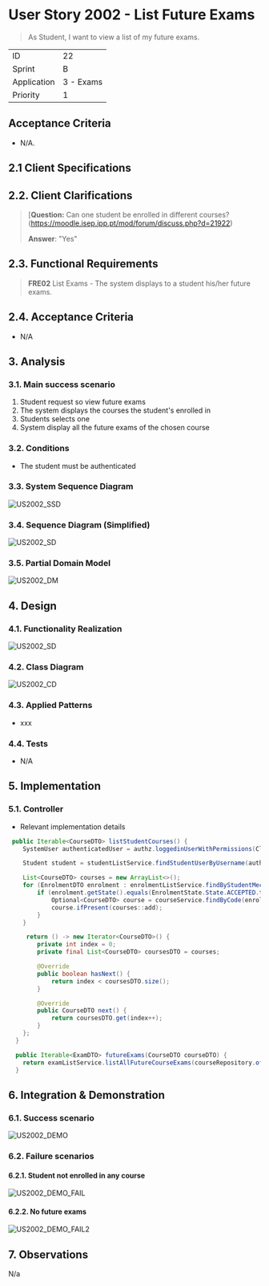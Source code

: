 # User Story 2002 - List Future Exams

> As Student, I want to view a list of my future exams.

|             |           |
| ----------- | --------- |
| ID          | 22        |
| Sprint      | B         |
| Application | 3 - Exams |
| Priority    | 1         |

## Acceptance Criteria

- N/A.

## 2.1 Client Specifications



## 2.2. Client Clarifications

> [**Question:** Can one student be enrolled in different courses? (https://moodle.isep.ipp.pt/mod/forum/discuss.php?d=21922)
>
> **Answer**: "Yes"

## 2.3. Functional Requirements

> **FRE02** List Exams - The system displays to a student his/her future exams.

## 2.4. Acceptance Criteria

- N/A

## 3. Analysis

### 3.1. Main success scenario

1. Student request so view future exams
2. The system displays the courses the student's enrolled in
3. Students selects one
4. System display all the future exams of the chosen course


### 3.2. Conditions

- The student must be authenticated


### 3.3. System Sequence Diagram

![US2002_SSD](out/US2002_SSD.svg)

### 3.4. Sequence Diagram (Simplified)

![US2002_SD](out/US2002_SD.svg)

### 3.5. Partial Domain Model

![US2002_DM](out/US2002_DM.svg)

## 4. Design

### 4.1. Functionality Realization

![US2002_SD](out/US2002_SD.svg)

### 4.2. Class Diagram

![US2002_CD](out/US2002_CD.svg)

### 4.3. Applied Patterns

- xxx

### 4.4. Tests

- N/A

## 5. Implementation

### 5.1. Controller

- Relevant implementation details

```java
 public Iterable<CourseDTO> listStudentCourses() {
    SystemUser authenticatedUser = authz.loggedinUserWithPermissions(ClientRoles.STUDENT).orElseThrow();

    Student student = studentListService.findStudentUserByUsername(authenticatedUser.identity()).orElseThrow();

    List<CourseDTO> courses = new ArrayList<>();
    for (EnrolmentDTO enrolment : enrolmentListService.findByStudentMecanographicNumber(student.identity())) {
        if (enrolment.getState().equals(EnrolmentState.State.ACCEPTED.toString())) {
            Optional<CourseDTO> course = courseService.findByCode(enrolment.getCourseCode());
            course.ifPresent(courses::add);
        }
    }

     return () -> new Iterator<CourseDTO>() {
        private int index = 0;
        private final List<CourseDTO> coursesDTO = courses;

        @Override
        public boolean hasNext() {
            return index < coursesDTO.size();
        }

        @Override
        public CourseDTO next() {
            return coursesDTO.get(index++);
        }
    };
  }

  public Iterable<ExamDTO> futureExams(CourseDTO courseDTO) {
    return examListService.listAllFutureCourseExams(courseRepository.ofIdentity(courseDTO.getCode()).orElseThrow());
  }
```

## 6. Integration & Demonstration

### 6.1. Success scenario

![US2002_DEMO](US2002_DEMO.png)

### 6.2. Failure scenarios

#### 6.2.1. Student not enrolled in any course

![US2002_DEMO_FAIL](US2002_DEMO_FAIL.png)

#### 6.2.2. No future exams

![US2002_DEMO_FAIL2](US2002_DEMO_FAIL2.png)

## 7. Observations

N/a
